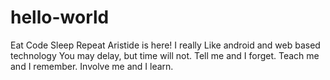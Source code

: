# hello-world
Eat Code Sleep Repeat
Aristide is here! I really Like android and web based technology
You may delay, but time will not.
Tell me and I forget. Teach me and I remember. Involve me and I learn.
